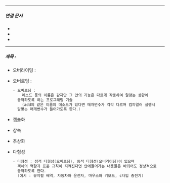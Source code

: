 

----
##### 연결 문서

- 
- 
- 
---

##### 제목 : 

- 오버라이딩 :
    
- 오버로딩 :
    
    ```java
    - 오버로딩 : 
    	메소드 등의 이름은 같지만 그 안의 기능은 다르게 작동하여 알맞는 상황에
      동작하도록 하는 프로그래밍 기술  
    	(add의 같은 이름의 메소드가 있다면 매개변수가 각각 다르며 컴파일러 실행시
      알맞는 매개변수가 들어가도록 한다.)
    ```
    
- 캡슐화
    
- 상속
    
- 추상화
    
- 다형성
    
    ```java
    - 다형성 : 정적 다형성(오버로딩), 동적 다형성(오버라이딩)이 있으며
      객체의 역할과 표준 규칙이 지켜진다면 안에들어가는 내용물은 바뀌어도 정상적으로
      동작하도록 한다. 
      (예시 : 뮤지컬 배역, 자동차와 운전자, 마우스와 키보드, c타입 충전기)
    ```